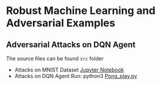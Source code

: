 # Robust Machine Learning and Adversarial Examples

## Adversarial Attacks on DQN Agent
The source files can be found `src` folder
* Attacks on MNIST Dataset [Jupyter Notebook](https://github.com/vvrs/AM221-Project/blob/master/src/AttacksOnMNIST.ipynb)
* Attacks on DQN Agent Run:   python3 [Pong_play.py](https://github.com/vvrs/AM221-Project/blob/master/src/pong/Pong_play.py)
